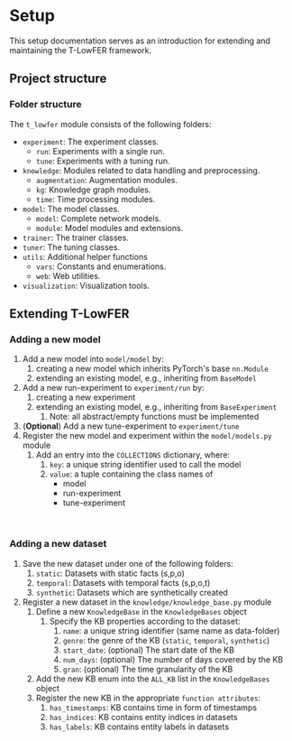 # Setup

This setup documentation serves as an introduction for extending and
maintaining the T-LowFER framework.

## Project structure

### Folder structure

The `t_lowfer` module consists of the following folders:

- `experiment`: The experiment classes.
  - `run`: Experiments with a single run.
  - `tune`: Experiments with a tuning run.
- `knowledge`: Modules related to data handling and preprocessing.
  - `augmentation`: Augmentation modules.
  - `kg`: Knowledge graph modules.
  - `time`: Time processing modules.
- `model`: The model classes.
  - `model`: Complete network models.
  - `module`: Model modules and extensions.
- `trainer`: The trainer classes.
- `tuner`: The tuning classes.
- `utils`: Additional helper functions 
  - `vars`: Constants and enumerations.
  - `web`: Web utilities.
- `visualization`: Visualization tools.

## Extending T-LowFER

### Adding a new model

1. Add a new model into `model/model` by:
   1. creating a new model which inherits PyTorch's base `nn.Module`
   2. extending an existing model, e.g., inheriting from `BaseModel`
2. Add a new run-experiment to `experiment/run` by:
   1. creating a new experiment
   2. extending an existing model, e.g., inheriting from `BaseExperiment`
      1. Note: all abstract/empty functions must be implemented
3. (**Optional**) Add a new tune-experiment to `experiment/tune`
4. Register the new model and experiment within the `model/models.py` module
   1. Add an entry into the `COLLECTIONS` dictionary, where:
      1. `key`: a unique string identifier used to call the model
      2. `value`: a tuple containing the class names of 
         - model
         - run-experiment
         - tune-experiment

<br>

### Adding a new dataset

1. Save the new dataset under one of the following folders:
   1. `static`: Datasets with static facts (s,p,o)
   2. `temporal`: Datasets with temporal facts (s,p,o,t)
   3. `synthetic`: Datasets which are synthetically created
2. Register a new dataset in the `knowledge/knowledge_base.py` module
   1. Define a new `KnowledgeBase` in the `KnowledgeBases` object
      1. Specify the KB properties according to the dataset:
         1. `name`: a unique string identifier (same name as data-folder)
         2. `genre`: the genre of the KB (`static`, `temporal`, `synthetic`)
         3. `start_date`: (optional) The start date of the KB
         4. `num_days`: (optional) The number of days covered by the KB
         5. `gran`: (optional) The time granularity of the KB
   2. Add the new KB enum into the `ALL_KB` list in the `KnowledgeBases` object
   3. Register the new KB in the appropriate `function attributes`:
      1. `has_timestamps`: KB contains time in form of timestamps
      2. `has_indices`: KB contains entity indices in datasets
      3. `has_labels`: KB contains entity labels in datasets

<br>
